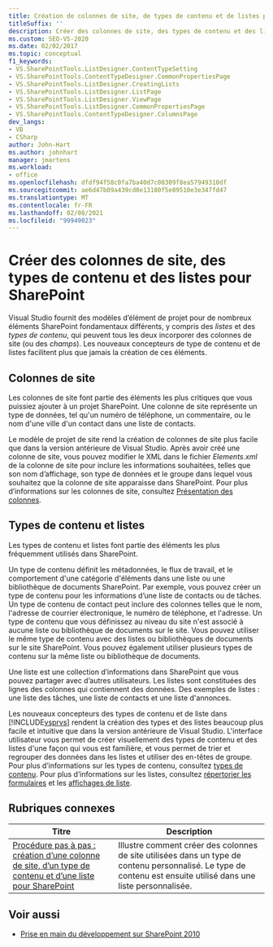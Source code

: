 ```yaml
---
title: Création de colonnes de site, de types de contenu et de listes pour SharePoint | Microsoft Docs
titleSuffix: ''
description: Créer des colonnes de site, des types de contenu et des listes pour SharePoint. Visual Studio fournit des modèles d’élément de projet pour ces types d’éléments SharePoint.
ms.custom: SEO-VS-2020
ms.date: 02/02/2017
ms.topic: conceptual
f1_keywords:
- VS.SharePointTools.ListDesigner.ContentTypeSetting
- VS.SharePointTools.ContentTypeDesigner.CommonPropertiesPage
- VS.SharePointTools.ListDesigner.CreatingLists
- VS.SharePointTools.ListDesigner.ListPage
- VS.SharePointTools.ListDesigner.ViewPage
- VS.SharePointTools.ListDesigner.CommonPropertiesPage
- VS.SharePointTools.ContentTypeDesigner.ColumnsPage
dev_langs:
- VB
- CSharp
author: John-Hart
ms.author: johnhart
manager: jmartens
ms.workload:
- office
ms.openlocfilehash: dfdf94f58c0fa7ba40d7c08309f8ea57949310df
ms.sourcegitcommit: ae6d47b09a439cd0e13180f5e89510e3e347fd47
ms.translationtype: MT
ms.contentlocale: fr-FR
ms.lasthandoff: 02/08/2021
ms.locfileid: "99949023"
---
```

# <a name="create-site-columns-content-types-and-lists-for-sharepoint"></a>Créer des colonnes de site, des types de contenu et des listes pour SharePoint
  Visual Studio fournit des modèles d’élément de projet pour de nombreux éléments SharePoint fondamentaux différents, y compris des *listes* et des *types de contenu*, qui peuvent tous les deux incorporer des colonnes de site (ou des *champs*). Les nouveaux concepteurs de type de contenu et de listes facilitent plus que jamais la création de ces éléments.

## <a name="site-columns"></a>Colonnes de site
 Les colonnes de site font partie des éléments les plus critiques que vous puissiez ajouter à un projet SharePoint. Une colonne de site représente un type de données, tel qu'un numéro de téléphone, un commentaire, ou le nom d'une ville d'un contact dans une liste de contacts.

 Le modèle de projet de site rend la création de colonnes de site plus facile que dans la version antérieure de Visual Studio. Après avoir créé une colonne de site, vous pouvez modifier le XML dans le fichier *Elements.xml* de la colonne de site pour inclure les informations souhaitées, telles que son nom d’affichage, son type de données et le groupe dans lequel vous souhaitez que la colonne de site apparaisse dans SharePoint. Pour plus d’informations sur les colonnes de site, consultez [Présentation des colonnes](/previous-versions/office/developer/sharepoint-2010/ms450825(v=office.14)).

## <a name="content-types-and-lists"></a>Types de contenu et listes
 Les types de contenu et listes font partie des éléments les plus fréquemment utilisés dans SharePoint.

 Un type de contenu définit les métadonnées, le flux de travail, et le comportement d'une catégorie d'éléments dans une liste ou une bibliothèque de documents SharePoint. Par exemple, vous pouvez créer un type de contenu pour les informations d’une liste de contacts ou de tâches. Un type de contenu de contact peut inclure des colonnes telles que le nom, l'adresse de courrier électronique, le numéro de téléphone, et l'adresse. Un type de contenu que vous définissez au niveau du site n'est associé à aucune liste ou bibliothèque de documents sur le site. Vous pouvez utiliser le même type de contenu avec des listes ou bibliothèques de documents sur le site SharePoint. Vous pouvez également utiliser plusieurs types de contenu sur la même liste ou bibliothèque de documents.

 Une liste est une collection d’informations dans SharePoint que vous pouvez partager avec d’autres utilisateurs. Les listes sont constituées des lignes des colonnes qui contiennent des données. Des exemples de listes : une liste des tâches, une liste de contacts et une liste d'annonces.

 Les nouveaux concepteurs des types de contenu et de liste dans [!INCLUDE[vsprvs](../sharepoint/includes/vsprvs-md.md)] rendent la création des types et des listes beaucoup plus facile et intuitive que dans la version antérieure de Visual Studio. L'interface utilisateur vous permet de créer visuellement des types de contenu et des listes d'une façon qui vous est familière, et vous permet de trier et regrouper des données dans les listes et utiliser des en-têtes de groupe. Pour plus d’informations sur les types de contenu, consultez [types de contenu](/previous-versions/office/developer/sharepoint-2010/ms479905(v=office.14)). Pour plus d’informations sur les listes, consultez [répertorier les formulaires](/previous-versions/office/developer/sharepoint-2010/aa543232(v=office.14)) et les [affichages de liste](/previous-versions/office/developer/sharepoint-2010/ff604021(v=office.14)).

## <a name="related-topics"></a>Rubriques connexes

|Titre|Description|
|-----------|-----------------|
|[Procédure pas à pas : création d’une colonne de site, d’un type de contenu et d’une liste pour SharePoint](../sharepoint/walkthrough-create-a-site-column-content-type-and-list-for-sharepoint.md)|Illustre comment créer des colonnes de site utilisées dans un type de contenu personnalisé. Le type de contenu est ensuite utilisé dans une liste personnalisée.|

## <a name="see-also"></a>Voir aussi
- [Prise en main du développement sur SharePoint 2010](/sharepoint/dev/)
